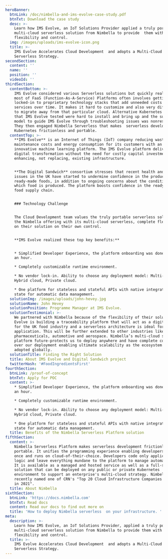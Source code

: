 ```yaml
---
heroBanner:
  btnLink: /doc/nimbella-and-ims-evolve-case-study.pdf
  btnTxt: Download the case study
  desc: >-
    Learn how IMS Evolve, an IoT Solutions Provider applied a truly portable
    multi-cloud serverless solution from Nimbella to provide  them with complete
    flexibility and control.
  img: /images/uploads/ims-evolve-icon.png
  title: >-
    IMS Evolve Accelerates Cloud Development  and adopts a Multi-Cloud
    Serverless Strategy.
secondSection:
  content: ''
  name: ''
  position: ''
  videoId: ''
thirdSection:
  contentBottom: >-
    IMS Evolve considered various Serverless solutions but quickly realized that
    most of FaaS (Function-As-A-Service) Platforms often involves getting
    locked-in to proprietary technology stacks that add unneeded costs and
    services over time. It makes it hard to customize and also very difficult 
    to migrate away from that particular cloud. Alternative Kubernetes solutions
    that IMS Evolve tested were hard to install and bring up and the support
    model to guide IMS Evolve through troubleshooting issues was nonresponsive.
    They then engaged Nimbella Serverless that makes  serverless development on
    Kubernetes frictionless and portable.
  contentTop: >-
    **IMS Evolve** is an Internet of Things (IoT) company reducing waste,
    maintenance costs and energy consumption for its customers with an
    innovative machine learning platform. The IMS Evolve platform delivers
    digital transformation without the need for costly capital investment by
    enhancing, not replacing, existing infrastructure.


    **The Digital Sandwich** consortium stresses that recent health and safety
    issues in the UK have started to undermine confidence in the production of
    ready-made foods, in addition to ongoing concerns about the conditions under
    which food is produced. The platform boosts confidence in the ready-made
    food supply chain.


    ### Technology Challenge


    The Cloud Development team values the truly portable serverless solution of
    the Nimbella offering with its multi-cloud serverless, complete flexibility
    on their solution on their own control. 


    **IMS Evolve realized these top key benefits:**


    * Simplified Developer Experience, the platform onboarding was done within
    an hour.

    * Completely customizable runtime environment.

    * No vendor lock-in. Ability to choose any deployment model: Multi-cloud,
    Hybrid cloud, Private cloud.

    * One platform for stateless and stateful APIs with native integration of
    state for automatic data management.
  solutionImg: /images/uploads/john-hevey.jpg
  solutionName: John Hevey
  solutionPosition: Programme Manager at IMS Evolve.
  solutionTestimonial: >-
    We partnered with Nimbella because of the flexibility of their solution. IMS
    Evolve is building a traceability platform that will act as a digital twin
    for the UK food industry and a serverless architecture is ideal for such an
    application. This will be further extended to other industries like
    pharmaceuticals, automotive and aerospace. Nimbella’s multi-cloud serverless
    platform future-protects us to deploy anywhere and have complete control
    over our deployment enabling ultimate scalability as the ecosystem is
    adopted globally.
  solutionTitle: Finding the Right Solution
  title: About IMS Evolve and Digital Sandwich project
  twitterHash: '#FoodIngredientsFirst'
fourthSection:
  btnLink: /proof-of-concept
  btnTxt: Apply for POC
  content: >-
    * Simplified Developer Experience, the platform onboarding was done within
    an hour.

    * Completely customizable runtime environment.

    * No vendor lock-in. Ability to choose any deployment model: Multi-cloud,
    Hybrid cloud, Private cloud.

    * One platform for stateless and stateful APIs with native integration of
    state for automatic data management.
  title: Benefits of the Nimbella Serverless Platform solution
fifthSection:
  content: >-
    Nimbella Serverless Platform makes serverless development frictionless and
    portable. It unifies the programming experience enabling developers to code
    once and runs on cloud-of-their-choice. Developers code only application
    logic and leave everything mundane to the platform to manage automatically.
    It is available as a managed and hosted service as well as a full-stack
    solution that can be deployed on any public or private Kubernetes
    environment to support an enterprise's multi-cloud strategy. Nimbella was
    recently named one of CRN's "Top 20 Cloud Infrastructure Companies to watch
    in 2021".
  title: About Nimbella
sixthSection:
  btnLink: 'https://docs.nimbella.com'
  btnTxt: Read docs
  content: Read our docs to find out more on
  title: 'How to deploy Nimbella serverless  on your infrastructure. '
meta:
  description: >-
    Learn how IMS Evolve, an IoT Solutions Provider, applied a truly portable
    multi-cloud serverless solution from Nimbella to provide them with complete
    flexibility and control.
  title: >-
    IMS Evolve Accelerates Cloud Development  and adopts a Multi-Cloud
    Serverless Strategy.
---
```



